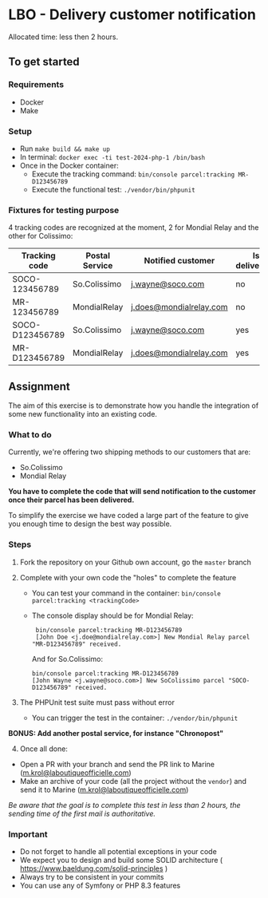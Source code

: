 # LBO - Delivery customer notification
Allocated time: less then 2 hours.

## To get started
### Requirements
- Docker
- Make

### Setup
- Run `make build && make up`
- In terminal: `docker exec -ti test-2024-php-1 /bin/bash`
- Once in the Docker container:
    - Execute the tracking command: `bin/console parcel:tracking MR-D123456789`
    - Execute the functional test: `./vendor/bin/phpunit`

### Fixtures for testing purpose
4 tracking codes are recognized at the moment, 2 for Mondial Relay and the other for Colissimo:

| Tracking code   | Postal Service| Notified customer | Is delivered? |
|-----------------|---|---|---------------|
| SOCO-123456789  | So.Colissimo | j.wayne@soco.com | no            |
| MR-123456789    | MondialRelay | j.does@mondialrelay.com | no            |
| SOCO-D123456789 | So.Colissimo | j.wayne@soco.com | yes           |
| MR-D123456789   | MondialRelay | j.does@mondialrelay.com | yes           |

## Assignment
The aim of this exercise is to demonstrate how you handle the integration of some new functionality into an existing code.

### What to do
Currently, we're offering two shipping methods to our customers that are:
- So.Colissimo
- Mondial Relay

**You have to complete the code that will send notification to the customer once their parcel has been delivered.**

To simplify the exercise we have coded a large part of the feature to give you enough time to design the best way possible.

### Steps
1. Fork the repository on your Github own account, go the `master` branch

2. Complete with your own code the "holes" to complete the feature

    - You can test your command in the container: `bin/console parcel:tracking <trackingCode>`

    - The console display should be for Mondial Relay:

        ```
         bin/console parcel:tracking MR-D123456789
         [John Doe <j.doe@mondialrelay.com>] New Mondial Relay parcel "MR-D123456789" received.
      ```

      And for So.Colissimo:

         ```
         bin/console parcel:tracking MR-D123456789
         [John Wayne <j.wayne@soco.com>] New SoColissimo parcel "SOCO-D123456789" received.
         ```

3. The PHPUnit test suite must pass without error
    - You can trigger the test in the container: `./vendor/bin/phpunit`

**BONUS: Add another postal service, for instance "Chronopost"**

4. Once all done:
- Open a PR with your branch and send the PR link to Marine (m.krol@laboutiqueofficielle.com)
- Make an archive of your code (all the project without the `vendor`) and send it to Marine (m.krol@laboutiqueofficielle.com)

*Be aware that the goal is to complete this test in less than 2 hours, the sending time of the first mail is authoritative.*

### Important
- Do not forget to handle all potential exceptions in your code
- We expect you to design and build some SOLID architecture ( https://www.baeldung.com/solid-principles )
- Always try to be consistent in your commits
- You can use any of Symfony or PHP 8.3 features
